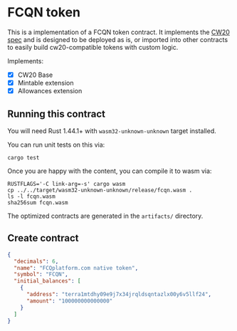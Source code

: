 # FCQN token 

This is a implementation of a FCQN token contract. It implements
the [CW20 spec](../../packages/cw20/README.md) and is designed to
be deployed as is, or imported into other contracts to easily build
cw20-compatible tokens with custom logic.

Implements:

- [x] CW20 Base
- [x] Mintable extension
- [x] Allowances extension

## Running this contract

You will need Rust 1.44.1+ with `wasm32-unknown-unknown` target installed.

You can run unit tests on this via: 

`cargo test`

Once you are happy with the content, you can compile it to wasm via:

```
RUSTFLAGS='-C link-arg=-s' cargo wasm
cp ../../target/wasm32-unknown-unknown/release/fcqn.wasm .
ls -l fcqn.wasm
sha256sum fcqn.wasm
```

The optimized contracts are generated in the `artifacts/` directory.

## Create contract

```json
{
  "decimals": 6,
  "name": "FCQplatform.com native token",
  "symbol": "FCQN",
  "initial_balances": [
    {
      "address": "terra1mtdhy09e9j7x34jrqldsqntazlx00y6v5llf24",
      "amount": "100000000000000"
    }
  ]
}
```

